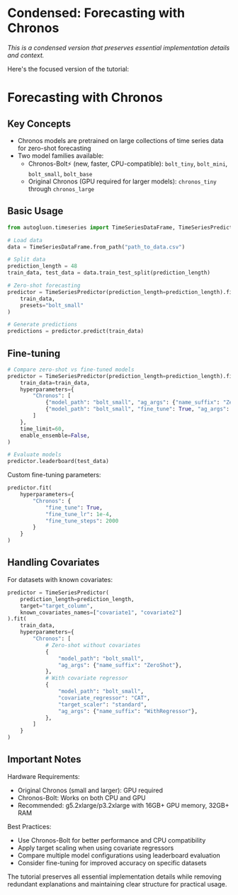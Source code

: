 # Condensed: Forecasting with Chronos

*This is a condensed version that preserves essential implementation details and context.*

Here's the focused version of the tutorial:

# Forecasting with Chronos

## Key Concepts
- Chronos models are pretrained on large collections of time series data for zero-shot forecasting
- Two model families available:
  - Chronos-Bolt⚡️ (new, faster, CPU-compatible): `bolt_tiny`, `bolt_mini`, `bolt_small`, `bolt_base`
  - Original Chronos (GPU required for larger models): `chronos_tiny` through `chronos_large`

## Basic Usage

```python
from autogluon.timeseries import TimeSeriesDataFrame, TimeSeriesPredictor

# Load data
data = TimeSeriesDataFrame.from_path("path_to_data.csv")

# Split data
prediction_length = 48
train_data, test_data = data.train_test_split(prediction_length)

# Zero-shot forecasting
predictor = TimeSeriesPredictor(prediction_length=prediction_length).fit(
    train_data, 
    presets="bolt_small"
)

# Generate predictions
predictions = predictor.predict(train_data)
```

## Fine-tuning

```python
# Compare zero-shot vs fine-tuned models
predictor = TimeSeriesPredictor(prediction_length=prediction_length).fit(
    train_data=train_data,
    hyperparameters={
        "Chronos": [
            {"model_path": "bolt_small", "ag_args": {"name_suffix": "ZeroShot"}},
            {"model_path": "bolt_small", "fine_tune": True, "ag_args": {"name_suffix": "FineTuned"}},
        ]
    },
    time_limit=60,
    enable_ensemble=False,
)

# Evaluate models
predictor.leaderboard(test_data)
```

Custom fine-tuning parameters:
```python
predictor.fit(
    hyperparameters={
        "Chronos": {
            "fine_tune": True,
            "fine_tune_lr": 1e-4,
            "fine_tune_steps": 2000
        }
    }
)
```

## Handling Covariates

For datasets with known covariates:

```python
predictor = TimeSeriesPredictor(
    prediction_length=prediction_length,
    target="target_column",
    known_covariates_names=["covariate1", "covariate2"]
).fit(
    train_data,
    hyperparameters={
        "Chronos": [
            # Zero-shot without covariates
            {
                "model_path": "bolt_small",
                "ag_args": {"name_suffix": "ZeroShot"},
            },
            # With covariate regressor
            {
                "model_path": "bolt_small",
                "covariate_regressor": "CAT",
                "target_scaler": "standard",
                "ag_args": {"name_suffix": "WithRegressor"},
            },
        ]
    }
)
```

## Important Notes

Hardware Requirements:
- Original Chronos (small and larger): GPU required
- Chronos-Bolt: Works on both CPU and GPU
- Recommended: g5.2xlarge/p3.2xlarge with 16GB+ GPU memory, 32GB+ RAM

Best Practices:
- Use Chronos-Bolt for better performance and CPU compatibility
- Apply target scaling when using covariate regressors
- Compare multiple model configurations using leaderboard evaluation
- Consider fine-tuning for improved accuracy on specific datasets

The tutorial preserves all essential implementation details while removing redundant explanations and maintaining clear structure for practical usage.